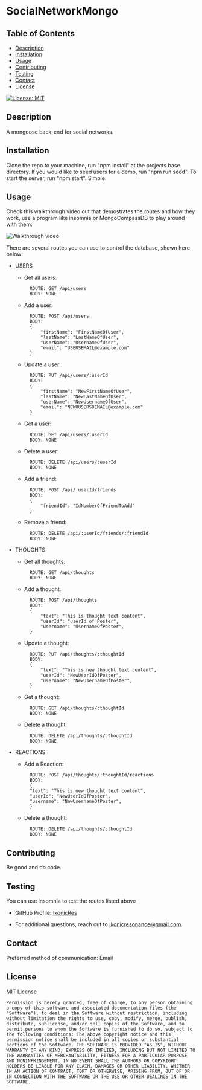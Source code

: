 # SocialNetworkMongo

## Table of Contents
 - [Description](#description)
 - [Installation](#installation)
 - [Usage](#usage)
 - [Contributing](#contributing)
 - [Testing](#testing)
 - [Contact](#contact)
 - [License](#license)


[![License: MIT](https://img.shields.io/badge/License-MIT-yellow.svg)](https://opensource.org/licenses/MIT)

## Description
A mongoose back-end for social networks.

## Installation
Clone the repo to your machine, run "npm install" at the projects base directory. If you would like to seed users for a demo, run "npm run seed". To start the server, run "npm start". Simple.

## Usage
Check this walkthrough video out that demostrates the routes and how they work, use a program like insomnia or MongoCompassDB to play around with them:

![Walkthrough video](https://www.youtube.com/watch?v=DQs5I62Aayc)

There are several routes you can use to control the database, shown here below:  
* USERS    
    - Get all users:

            ROUTE: GET /api/users
            BODY: NONE
    - Add a user:    

            ROUTE: POST /api/users
            BODY:
            {  
                "firstName": "FirstNameOfUser",  
                "lastName": "LastNameOfUser",  
                "userName": "UsernameOfUser",  
                "email": "USERSEMAIL@example.com"  
            }
    - Update a user:    

            ROUTE: PUT /api/users/:userId
            BODY:
            {  
                "firstName": "NewFirstNameOfUser",  
                "lastName": "NewLastNameOfUser",  
                "userName": "NewUsernameOfUser",  
                "email": "NEW8USERS8EMAIL@example.com"  
            }
    - Get a user:    

            ROUTE: GET /api/users/:userId
            BODY: NONE
    - Delete a user:    

            ROUTE: DELETE /api/users/:userId
            BODY: NONE 
    - Add a friend:   

            ROUTE: POST /api/:userId/friends
            BODY:
            {  
                "friendId": "IdNumberOfFriendToAdd"  
            }
    - Remove a friend:    

            ROUTE: DELETE /api/:userId/friends/:friendId
            BODY: NONE

* THOUGHTS    
    - Get all thoughts:    

            ROUTE: GET /api/thoughts
            BODY: NONE
    - Add a thought:    

            ROUTE: POST /api/thoughts
            BODY:
            {  
                "text": "This is thought text content",  
                "userId": "userId of Poster",  
                "username": "UsernameOfPoster",  
            }
    - Update a thought:    

            ROUTE: PUT /api/thoughts/:thoughtId
            BODY:
            {  
                "text": "This is new thought text content",  
                "userId": "NewUserIdOfPoster",  
                "username": "NewUsernameOfPoster",  
            }
    - Get a thought:    

            ROUTE: GET /api/thoughts/:thoughtId
            BODY: NONE
    - Delete a thought:    

            ROUTE: DELETE /api/thoughts/:thoughtId
            BODY: NONE
* REACTIONS
    - Add a Reaction:    

            ROUTE: POST /api/thoughts/:thoughtId/reactions
            BODY:
            {  
	        "text": "This is new thought text content",  
	        "userId": "NewUserIdOfPoster",  
	        "username": "NewUsernameOfPoster",  
            }
    - Delete a thought:

            ROUTE: DELETE /api/thoughts/:thoughtId
            BODY: NONE

## Contributing
Be good and do code.

## Testing
You can use insomnia to test the routes listed above


- GitHub Profile: [IkonicRes](https://github.com/IkonicRes)

- For additional questions, reach out to Ikonicresonance@gmail.com.

## Contact

Preferred method of communication: Email



## License

MIT License

    Permission is hereby granted, free of charge, to any person obtaining a copy of this software and associated documentation files (the "Software"), to deal in the Software without restriction, including without limitation the rights to use, copy, modify, merge, publish, distribute, sublicense, and/or sell copies of the Software, and to permit persons to whom the Software is furnished to do so, subject to the following conditions: The above copyright notice and this permission notice shall be included in all copies or substantial portions of the Software. THE SOFTWARE IS PROVIDED "AS IS", WITHOUT WARRANTY OF ANY KIND, EXPRESS OR IMPLIED, INCLUDING BUT NOT LIMITED TO THE WARRANTIES OF MERCHANTABILITY, FITNESS FOR A PARTICULAR PURPOSE AND NONINFRINGEMENT. IN NO EVENT SHALL THE AUTHORS OR COPYRIGHT HOLDERS BE LIABLE FOR ANY CLAIM, DAMAGES OR OTHER LIABILITY, WHETHER IN AN ACTION OF CONTRACT, TORT OR OTHERWISE, ARISING FROM, OUT OF OR IN CONNECTION WITH THE SOFTWARE OR THE USE OR OTHER DEALINGS IN THE SOFTWARE.

